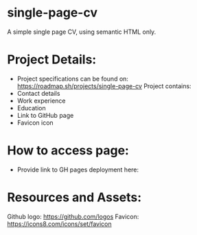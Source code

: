 # single-page-cv
A simple single page CV, using semantic HTML only.

# Project Details:
- Project specifications can be found on: https://roadmap.sh/projects/single-page-cv
Project contains:
- Contact details
- Work experience
- Education
- Link to GitHub page
- Favicon icon 

# How to access page:
- Provide link to GH pages deployment here:

# Resources and Assets:
Github logo: https://github.com/logos
Favicon: https://icons8.com/icons/set/favicon
